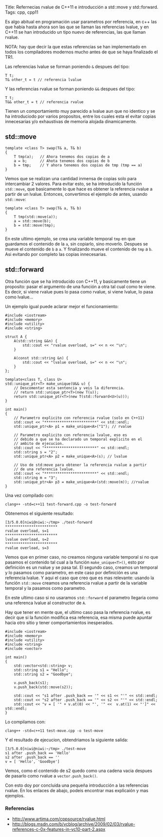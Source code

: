 Title: Refernecias rvalue de C++11 e introducción a std::move y std::forward.
Tags: cpp, cpp11

Es algo abitual en programación usar parametros por referencia, en c++ las que habia hasta ahora son las que se llaman las referencias lvalue, y en C++11 se han introducido un tipo nuevo de referencias, las que llaman rvalue.

NOTA: hay que decir la que estas referencias se han implementado en todos los compiladores modernos mucho antes de que se haya finalizado el TR1.

Las referencias lvalue se forman poniendo `&` despues del tipo:

~~~ { cpp }
T t;
T& other_t = t // referencia lvalue
~~~

Y las referencias rvalue se forman poniendo `&&` despues del tipo:

~~~ { cpp }
T t;
T&& other_t = t // referencia rvalue
~~~

Tienen un comportamiento muy parecido a lvalue aun que no identico y se ha introduciodo por varios propositos, entre los cuales esta el evitar copias innecesarias y/o exhaustivas de memoria alojada dinamicamente.

## std::move

~~~ { cpp }
template <class T> swap(T& a, T& b)
{
    T tmp(a);   // Ahora tenemos dos copias de a
    a = b;      // Ahota tenemos dos copias de b
    b = tmp;    // Y ahora tenemos dos copias de tmp (tmp == a)
}
~~~

Vemos que se realizan una cantidad inmensa de copias solo para intercambiar 2 valores. Para evitar esto, se ha introducido la función `std::move`, que basicamente lo que hace es obtener la referencia rvalue a partir de un lvalue. Entonces, convertimos el ejemplo de antes, usando `std::move`:

~~~ { cpp }
template <class T> swap(T& a, T& b)
{
    T tmp(std::move(a));
    a = std::move(b);
    b = std::move(tmp);
}
~~~

En este ultimo ejemplo, se crea una variable temporal `tmp` en que guardamos el contenido de la `a`, sin copiarlo, sino moverlo. Despues se mueve el contenido de `b` a `a`. Y finalizando mueve el contenido de `tmp` a `b`. Asi evitando por completo las copias innecesarias.

## std::forward

Otra función que se ha introducido con C++11, y basicamente tiene un proposito: pasar el argumento de una función a otra tal cual como te viene. Es decir, si viene rvalue pues lo pasa como rvalue, si viene lvalue, lo pasa como lvalue...

Un ejemplo igual puede aclarar mejor el funcionamiento:

~~~ { cpp }
#include <iostream>
#include <memory>
#include <utility>
#include <string>

struct A {
    A(std::string &&n) {
        std::cout << "rvalue overload, s=" << n << "\n";
    }

    A(const std::string &n) {
        std::cout << "lvalue overload, s=" << n << "\n";
    }
};

template<class T, class U>
std::unique_ptr<T> make_unique(U&& u) {
    // Descomentar esta sentencia y veis la diferencia.
    // return std::unique_ptr<T>(new T(u));
    return std::unique_ptr<T>(new T(std::forward<U>(u)));
}

int main()
{
    // Parametro explicito con referencia rvalue (solo en C++11)
    std::cout << "************************" << std::endl;
    std::unique_ptr<A> p1 = make_unique<A>("1"); // rvalue

    // Parametro explicito con referencia lvalue, eso es
    // debido a que se ha declarado un temporal explicito en el
    // ambito de ejecucion.
    std::cout << "************************" << std::endl;
    std::string s = "2";
    std::unique_ptr<A> p2 = make_unique<A>(s); // lvalue

    // Uso de std:move para obtener la referencia rvalue a partir
    // de una referencia lvalue.
    std::cout << "************************" << std::endl;
    std::string m = "3";
    std::unique_ptr<A> p3 = make_unique<A>(std::move(m)); //rvalue
}
~~~

Una vez compilado con:

    clang++ -std=c++11 test-forward.cpp -o test-forward

Obtenemos el siguiente resultado:

    [3/5.0.0]niwi@niwi:~/tmp> ./test-forward
    ************************
    rvalue overload, s=1
    ************************
    lvalue overload, s=2
    ************************
    rvalue overload, s=3

Vemos que en primer caso, no creamos ninguna variable temporal si no que pasamos el contenido tal cual a la función `make_unique<T>()`, esto por definición es un rvalue y se pasa tal. El segundo caso, creamos un temporal y lo pasamos como parametro, en este caso por definición es una referencia lvalue. Y aqui el caso que creo que es mas relevante: usando la función `std::move` creamos una referencia rvalue a partir de la variable temporal y la pasamos como parametro.

En este ultimo caso si no usaramos `std::forward` el parametro llegaria como una referenca lvalue al constructor de `A`.

Hay que tener en mente que, el ultimo caso pasa la referencia rvalue, es decir que si la función modifica esa referencia, esa misma puede apuntar hacia otro sitio y tener comportamientos inesperados.

~~~ { cpp }
#include <iostream>
#include <memory>
#include <utility>
#include <string>
#include <vector>

int main()
{
    std::vector<std::string> v;
    std::string s1 = "Hello";
    std::string s2 = "Goodbye";

    v.push_back(s1);
    v.push_back(std::move(s2));

    std::cout << "s1 after .push_back == '" << s1 << "'" << std::endl;
    std::cout << "s2 after .push_back == '" << s2 << "'" << std::endl;
    std::cout << "v = [ '" + v.at(0) << "', '" <<  v.at(1) << "']" << std::endl;
}
~~~

Lo compilamos con:

    clang++ -std=c++11 test-move.cpp -o test-move

Y el resultado de ejecucion, obtendriamos la siguiente salida:

    [3/5.0.0]niwi@niwi:~/tmp> ./test-move
    s1 after .push_back == 'Hello'
    s2 after .push_back == ''
    v = [ 'Hello', 'Goodbye']

Vemos, como el contenido de s2 quedo como una cadena vacia despues de pasarlo como rvalue a `vector.push_back()`.

Con esto doy por concluida una pequeña introducción a las referencias rvalue. En los enlaces de abajo, podeis encontrar mas explicaión y mas ejemplos.


### Referencias ###

* http://www.artima.com/cppsource/rvalue.html
* http://blogs.msdn.com/b/vcblog/archive/2009/02/03/rvalue-references-c-0x-features-in-vc10-part-2.aspx
